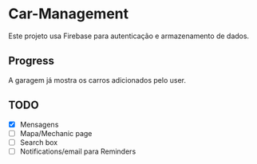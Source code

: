 # Car-Management

Este projeto usa Firebase para autenticação e armazenamento de dados.

## Progress

A garagem já mostra os carros adicionados pelo user.

## TODO
- [X] Mensagens
- [ ] Mapa/Mechanic page
- [ ] Search box
- [ ] Notifications/email para Reminders